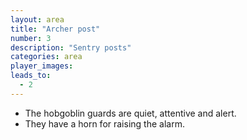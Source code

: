 ```yaml
---
layout: area
title: "Archer post"
number: 3
description: "Sentry posts"
categories: area
player_images:
leads_to:
  - 2
---
```


* The hobgoblin guards are quiet, attentive and alert.
* They have a horn for raising the alarm.
